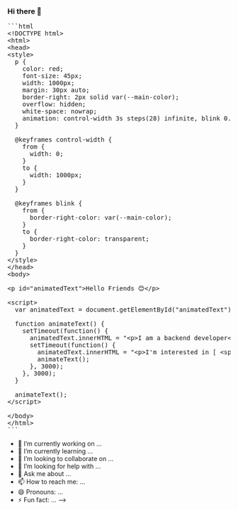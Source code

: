 ### Hi there 👋

<pre>
```html
&lt;!DOCTYPE html&gt;
&lt;html&gt;
&lt;head&gt;
&lt;style&gt;
  p {
    color: red;
    font-size: 45px;
    width: 1000px;
    margin: 30px auto;
    border-right: 2px solid var(--main-color);
    overflow: hidden;
    white-space: nowrap;
    animation: control-width 3s steps(28) infinite, blink 0.5s infinite;
  }
  
  @keyframes control-width {
    from {
      width: 0;
    }
    to {
      width: 1000px;
    }
  }
  
  @keyframes blink {
    from {
      border-right-color: var(--main-color);
    }
    to {
      border-right-color: transparent;
    }
  }
&lt;/style&gt;
&lt;/head&gt;
&lt;body&gt;

&lt;p id="animatedText"&gt;Hello Friends 😊&lt;/p&gt;

&lt;script&gt;
  var animatedText = document.getElementById("animatedText");

  function animateText() {
    setTimeout(function() {
      animatedText.innerHTML = "&lt;p&gt;I am a backend developer&lt;/p&gt;";
      setTimeout(function() {
        animatedText.innerHTML = "&lt;p&gt;I'm interested in [ &lt;span style='color: blue;'&gt;Django Framework - FastAPI &lt;/span&gt; ]&lt;/p&gt;";
        animateText(); 
      }, 3000); 
    }, 3000); 
  }

  animateText(); 
&lt;/script&gt;

&lt;/body&gt;
&lt;/html&gt;
```
</pre>


- 🔭 I’m currently working on ...
- 🌱 I’m currently learning ...
- 👯 I’m looking to collaborate on ...
- 🤔 I’m looking for help with ...
- 💬 Ask me about ...
- 📫 How to reach me: ...
- 😄 Pronouns: ...
- ⚡ Fun fact: ...
-->

